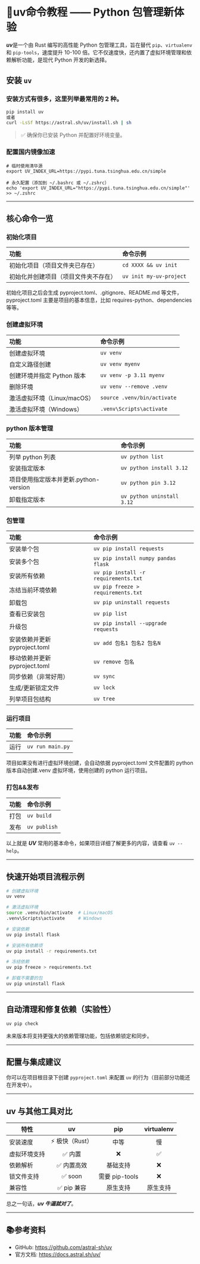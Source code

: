 # 🚀uv命令教程 —— Python 包管理新体验

***uv***是一个由 Rust 编写的高性能 Python 包管理工具，旨在替代 `pip`、`virtualenv` 和 `pip-tools`，速度提升 10-100 倍。它不仅速度快，还内置了虚拟环境管理和依赖解析功能，是现代 Python 开发的新选择。

## 安装 `uv`  

### 安装方式有很多，这里列举最常用的 2 种。

```bash
pip install uv
或者
curl -LsSf https://astral.sh/uv/install.sh | sh
```

> ✅ 确保你已安装 Python 并配置好环境变量。 

### 配置国内镜像加速

```
# 临时使用清华源
export UV_INDEX_URL=https://pypi.tuna.tsinghua.edu.cn/simple

# 永久配置（添加到 ~/.bashrc 或 ~/.zshrc）
echo 'export UV_INDEX_URL="https://pypi.tuna.tsinghua.edu.cn/simple"' >> ~/.zshrc
```

------

## 核心命令一览

### 初始化项目

| 功能                                 | 命令示例                |
| :----------------------------------- | :---------------------- |
| 初始化项目（项目文件夹已存在）       | `cd XXXX && uv init`    |
| 初始化并创建项目（项目文件夹不存在） | `uv init my-uv-project` |

初始化项目之后会生成 pyproject.toml、.gitignore、README.md 等文件，pyproject.toml 主要是项目的基本信息，比如 requires-python、dependencies 等等。

### 创建虚拟环境

| 功能                        | 命令示例                    |
| :-------------------------- | :-------------------------- |
| 创建虚拟环境                | `uv venv`                   |
| 自定义路径创建              | `uv venv myenv`             |
| 创建环境并指定 Python 版本  | `uv venv -p 3.11 myenv`     |
| 删除环境                    | `uv venv --remove .venv`    |
| 激活虚拟环境（Linux/macOS） | `source .venv/bin/activate` |
| 激活虚拟环境（Windows）     | `.venv\Scripts\activate`    |

### python 版本管理

| 功能                                  | 命令示例                   |
| :------------------------------------ | :------------------------- |
| 列举 python 列表                        | `uv python list`           |
| 安装指定版本                          | `uv python install 3.12`   |
| 项目使用指定版本并更新.python-version | `uv python pin 3.12`       |
| 卸载指定版本                          | `uv python uninstall 3.12` |

### 包管理

| 功能                          | 命令示例                             |
| :---------------------------- | :----------------------------------- |
| 安装单个包                    | `uv pip install requests`            |
| 安装多个包                    | `uv pip install numpy pandas flask`  |
| 安装所有依赖                  | `uv pip install -r requirements.txt` |
| 冻结当前环境依赖              | `uv pip freeze > requirements.txt`   |
| 卸载包                        | `uv pip uninstall requests`          |
| 查看已安装包                  | `uv pip list`                        |
| 升级包                        | `uv pip install --upgrade requests`  |
| 安装依赖并更新 pyproject.toml | `uv add 包名1 包名2 包名N `          |
| 移动依赖并更新 pyproject.toml | `uv remove 包名`                     |
| 同步依赖（非常好用）          | `uv sync`                            |
| 生成/更新锁定文件             | `uv lock`                            |
| 列举项目包结构                | `uv tree`                            |

### 运行项目

| 功能 | 命令示例         |
| :--- | :--------------- |
| 运行 | `uv run main.py` |

项目如果没有进行虚拟环境创建，会自动依据 pyproject.toml 文件配置的 python 版本自动创建.venv 虚拟环境，使用创建的 python 运行项目。

### 打包&&发布

| 功能 | 命令示例     |
| :--- | :----------- |
| 打包 | `uv build`   |
| 发布 | `uv publish` |

以上就是 ***UV*** 常用的基本命令，如果项目详细了解更多的内容，请查看 `uv --help`。

------

## 快速开始项目流程示例

```bash
# 创建虚拟环境
uv venv

# 激活虚拟环境
source .venv/bin/activate  # Linux/macOS
.venv\Scripts\activate     # Windows

# 安装依赖
uv pip install flask

# 安装所有依赖项
uv pip install -r requirements.txt

# 冻结依赖
uv pip freeze > requirements.txt

# 卸载不需要的包
uv pip uninstall flask
```

------

## 自动清理和修复依赖（实验性）

```bash
uv pip check
```

未来版本将支持更强大的依赖管理功能，包括依赖锁定和同步。

------

## 配置与集成建议

你可以在项目根目录下创建 `pyproject.toml` 来配置 `uv` 的行为（目前部分功能还在开发中）。

------

## uv 与其他工具对比

| 特性         | uv             | pip            | virtualenv |
| ------------ | :--------------: | :--------------: | :----------: |
| 安装速度     | ⚡ 极快（Rust） | 中等           | 慢         |
| 虚拟环境支持 | ✅ 内置         | ❌              | ✅          |
| 依赖解析     | ✅ 内置高效     | 基础支持       | ❌          |
| 锁文件支持   | ✅ soon         | 需要 pip-tools | ❌          |
| 兼容性       | ✅ pip 兼容     | 原生支持       | 原生支持   |

总之一句话，***uv 牛逼就对了***。

------

## 📚参考资料

- GitHub: https://github.com/astral-sh/uv
- 官方文档: https://docs.astral.sh/uv/